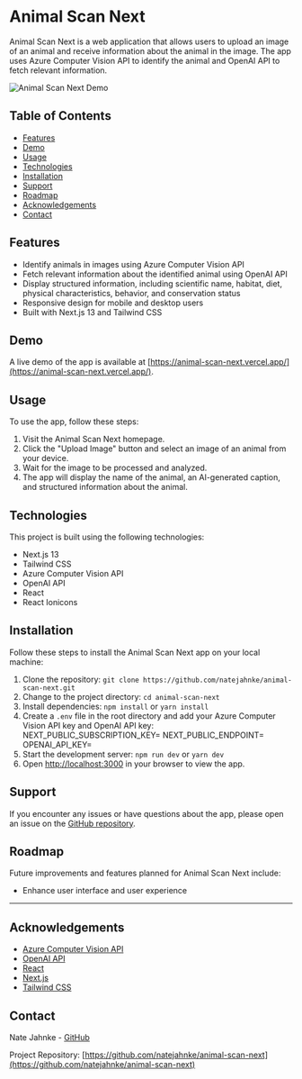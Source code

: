 # Animal Scan Next

Animal Scan Next is a web application that allows users to upload an image of an animal and receive information about the animal in the image. The app uses Azure Computer Vision API to identify the animal and OpenAI API to fetch relevant information.

![Animal Scan Next Demo](./assets/demo.png)

## Table of Contents

- [Features](#features)
- [Demo](#demo)
- [Usage](#usage)
- [Technologies](#technologies)
- [Installation](#installation)
- [Support](#support)
- [Roadmap](#roadmap)
- [Acknowledgements](#acknowledgements)
- [Contact](#contact)

## Features

- Identify animals in images using Azure Computer Vision API
- Fetch relevant information about the identified animal using OpenAI API
- Display structured information, including scientific name, habitat, diet, physical characteristics, behavior, and conservation status
- Responsive design for mobile and desktop users
- Built with Next.js 13 and Tailwind CSS

## Demo

A live demo of the app is available at [https://animal-scan-next.vercel.app/](https://animal-scan-next.vercel.app/).

## Usage

To use the app, follow these steps:

1. Visit the Animal Scan Next homepage.
2. Click the "Upload Image" button and select an image of an animal from your device.
3. Wait for the image to be processed and analyzed.
4. The app will display the name of the animal, an AI-generated caption, and structured information about the animal.

## Technologies

This project is built using the following technologies:

- Next.js 13
- Tailwind CSS
- Azure Computer Vision API
- OpenAI API
- React
- React Ionicons

## Installation

Follow these steps to install the Animal Scan Next app on your local machine:

1. Clone the repository: `git clone https://github.com/natejahnke/animal-scan-next.git`
2. Change to the project directory: `cd animal-scan-next`
3. Install dependencies: `npm install` or `yarn install`
4. Create a `.env` file in the root directory and add your Azure Computer Vision API key and OpenAI API key:
        NEXT_PUBLIC_SUBSCRIPTION_KEY=<your Azure Computer Vision API key>
        NEXT_PUBLIC_ENDPOINT=<your Azure Computer Vision API endpoint>
        OPENAI_API_KEY=<your OpenAI API key>
5. Start the development server: `npm run dev` or `yarn dev`
6. Open [http://localhost:3000](http://localhost:3000) in your browser to view the app.

## Support

If you encounter any issues or have questions about the app, please open an issue on the [GitHub repository](https://github.com/natejahnke/animal-scan-next/issues).

## Roadmap

Future improvements and features planned for Animal Scan Next include:

- Enhance user interface and user experience
----

## Acknowledgements

- [Azure Computer Vision API](https://learn.microsoft.com/en-us/azure/cognitive-services/computer-vision/overview)
- [OpenAI API](https://beta.openai.com/docs/)
- [React](https://reactjs.org/)
- [Next.js](https://nextjs.org/)
- [Tailwind CSS](https://tailwindcss.com/)

## Contact

Nate Jahnke - [GitHub](https://github.com/natejahnke)

Project Repository: [https://github.com/natejahnke/animal-scan-next](https://github.com/natejahnke/animal-scan-next)

